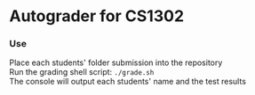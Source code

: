 # Autograder for CS1302

### Use
Place each students' folder submission into the repository <br>
Run the grading shell script: ```./grade.sh ```<br>
The console will output each students' name and the test results <br>
